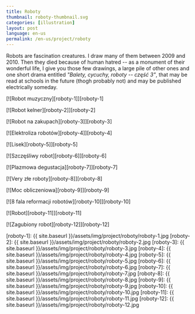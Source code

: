 ```yaml
---
title: Roboty
thumbnail: roboty-thumbnail.svg
categories: [illustration]
layout: post
language: en-us
permalink: /en-us/project/roboty
---
```


Robots are fascination creatures. I draw many of them between 2009 and 2010. Then they died because of human hatred -- as a monument of their wonderful life, I give you those few drawings, a large pile of other ones and one short drama entitled _"Balety, cycuchy, roboty -- część 3"_, that may be read at schools in the future (thogh probably not) and may be published electrically someday.

[![Robot muzyczny][roboty-1]][roboty-1]

[![Robot kelner][roboty-2]][roboty-2]

[![Robot na zakupach][roboty-3]][roboty-3]

[![Elektroliza robotów][roboty-4]][roboty-4]

[![Lisek][roboty-5]][roboty-5]

[![Szczęśliwy robot][roboty-6]][roboty-6]

[![Plazmowa degustacja][roboty-7]][roboty-7]

[![Very złe roboty][roboty-8]][roboty-8]

[![Moc obliczeniowa][roboty-9]][roboty-9]

[![8 fala reformacji robotów][roboty-10]][roboty-10]

[![Robot][roboty-11]][roboty-11]

[![Zagubiony robot][roboty-12]][roboty-12]

[roboty-1]: {{ site.baseurl }}/assets/img/project/roboty/roboty-1.jpg
[roboty-2]: {{ site.baseurl }}/assets/img/project/roboty/roboty-2.jpg
[roboty-3]: {{ site.baseurl }}/assets/img/project/roboty/roboty-3.jpg
[roboty-4]: {{ site.baseurl }}/assets/img/project/roboty/roboty-4.jpg
[roboty-5]: {{ site.baseurl }}/assets/img/project/roboty/roboty-5.jpg
[roboty-6]: {{ site.baseurl }}/assets/img/project/roboty/roboty-6.jpg
[roboty-7]: {{ site.baseurl }}/assets/img/project/roboty/roboty-7.jpg
[roboty-8]: {{ site.baseurl }}/assets/img/project/roboty/roboty-8.jpg
[roboty-9]: {{ site.baseurl }}/assets/img/project/roboty/roboty-9.jpg
[roboty-10]: {{ site.baseurl }}/assets/img/project/roboty/roboty-10.jpg
[roboty-11]: {{ site.baseurl }}/assets/img/project/roboty/roboty-11.jpg
[roboty-12]: {{ site.baseurl }}/assets/img/project/roboty/roboty-12.jpg